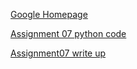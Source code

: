 [Google Homepage](https://www.google.com "Google's Homepage")

[Assignment 07 python code](https://github.com/jonkung/IntroToProg-Python-Mod07/blob/main/Assignment07.py)

[Assignment07 write up](Assignment07_JonathanKung.pdf)
